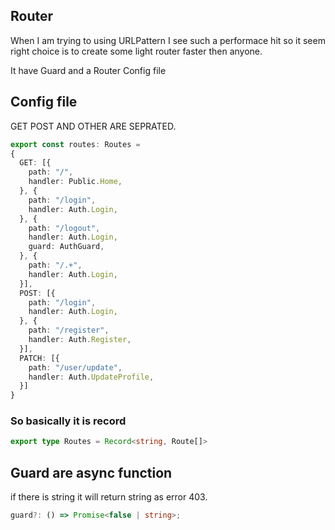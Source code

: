 ## Router

When I am trying to using URLPattern I see such a performace hit so it seem right choice is to create some light router faster then anyone.

It have Guard and a Router Config file

## Config file

GET POST AND OTHER ARE SEPRATED.

```ts
export const routes: Routes =
{
  GET: [{
    path: "/",
    handler: Public.Home,
  }, {
    path: "/login",
    handler: Auth.Login,
  }, {
    path: "/logout",
    handler: Auth.Login,
    guard: AuthGuard,
  }, {
    path: "/.+",
    handler: Auth.Login,
  }],
  POST: [{
    path: "/login",
    handler: Auth.Login,
  }, {
    path: "/register",
    handler: Auth.Register,
  }],
  PATCH: [{
    path: "/user/update",
    handler: Auth.UpdateProfile,
  }]
}
```
### So basically it is record

```ts
export type Routes = Record<string, Route[]>
```


## Guard are async function

if there is string it will return string as error 403.

```ts
guard?: () => Promise<false | string>;
```

